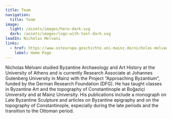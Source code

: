 ```yaml
---
title: Team
navigation:
  title: Team
image:
  light: /assets/images/hero-dark.svg
  dark: /assets/images/logo-with-text-dark.svg
leadIn: Nicholas Melvani
links:
  - href: https://www.osteuropa.geschichte.uni-mainz.de/nicholas-melvani/
    label: Home Page
---
```

Nicholas Melvani studied Byzantine Archaeology and Art History at the University of Athens and is currently Research Associate at Johannes Gutenberg University in Mainz with the Project “Approaching Byzantium”, funded by the German Research Foundation (DFG). He has taught classes in Byzantine Art and the topography of Constantinople at Boğaziçi University and at Mainz University. His publications include a monograph on Late Byzantine Sculpture and articles on Byzantine epigraphy and on the topography of Constantinople, especially during the late periods and the transition to the Ottoman period.
